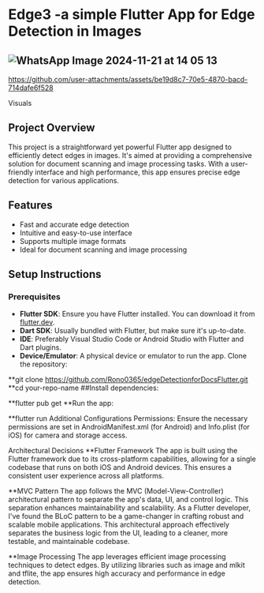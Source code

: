# Edge3 -a simple Flutter App for Edge Detection in Images
## ![WhatsApp Image 2024-11-21 at 14 05 13](https://github.com/user-attachments/assets/cae5fde3-09f4-4610-8662-441b2109a48b)


https://github.com/user-attachments/assets/be19d8c7-70e5-4870-bacd-714dafe6f528

Visuals


## Project Overview
This project is a straightforward yet powerful Flutter app designed to efficiently detect edges in images. It's aimed at providing a comprehensive solution for document scanning and image processing tasks. With a user-friendly interface and high performance, this app ensures precise edge detection for various applications.

## Features
- Fast and accurate edge detection
- Intuitive and easy-to-use interface
- Supports multiple image formats
- Ideal for document scanning and image processing

## Setup Instructions

### Prerequisites
- **Flutter SDK**: Ensure you have Flutter installed. You can download it from [flutter.dev](https://flutter.dev).
- **Dart SDK**: Usually bundled with Flutter, but make sure it's up-to-date.
- **IDE**: Preferably Visual Studio Code or Android Studio with Flutter and Dart plugins.
- **Device/Emulator**: A physical device or emulator to run the app.
Clone the repository:


**git clone https://github.com/Rono0365/edgeDetectionforDocsFlutter.git
**cd your-repo-name
##Install dependencies:


**flutter pub get
**Run the app:


**flutter run
Additional Configurations
Permissions: Ensure the necessary permissions are set in AndroidManifest.xml (for Android) and Info.plist (for iOS) for camera and storage access.


Architectural Decisions
**Flutter Framework
The app is built using the Flutter framework due to its cross-platform capabilities, allowing for a single codebase that runs on both iOS and Android devices. This ensures a consistent user experience across all platforms.

**MVC Pattern
The app follows the MVC (Model-View-Controller) architectural pattern to separate the app's data, UI, and control logic. This separation enhances maintainability and scalability.
As a Flutter developer, I've found the BLoC pattern to be a game-changer in crafting robust and scalable mobile applications. This architectural approach effectively separates the business logic from the UI, leading to a cleaner, more testable, and maintainable codebase.

**Image Processing
The app leverages efficient image processing techniques to detect edges. By utilizing libraries such as image and mlkit and tflite, the app ensures high accuracy and performance in edge detection.
